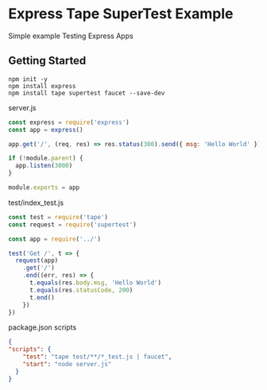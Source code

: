 # Express Tape SuperTest Example

Simple example Testing Express Apps


## Getting Started

```
npm init -y
npm install express 
npm install tape supertest faucet --save-dev
```

server.js

```js
const express = require('express')
const app = express()

app.get('/', (req, res) => res.status(300).send({ msg: 'Hello World' }))

if (!module.parent) {
  app.listen(3000)
}

module.exports = app


```


test/index_test.js

```js
const test = require('tape')
const request = require('supertest')

const app = require('../')

test('Get /', t => {
  request(app)
    .get('/')
    .end((err, res) => {
      t.equals(res.body.msg, 'Hello World')
      t.equals(res.statusCode, 200)
      t.end()
    })
})


```

package.json scripts

```json
{
"scripts": {
    "test": "tape test/**/*_test.js | faucet",
    "start": "node server.js"
  }
}

```

 
